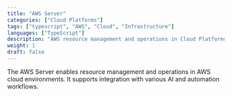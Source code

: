 ```yaml
---
title: "AWS Server"
categories: ["Cloud Platforms"]
tags: ["typescript", "AWS", "Cloud", "Infrastructure"]
languages: ["TypeScript"]
description: "AWS resource management and operations in Cloud Platforms."
weight: 1
draft: false
---
```


The AWS Server enables resource management and operations in AWS cloud environments. It supports integration with various AI and automation workflows. 